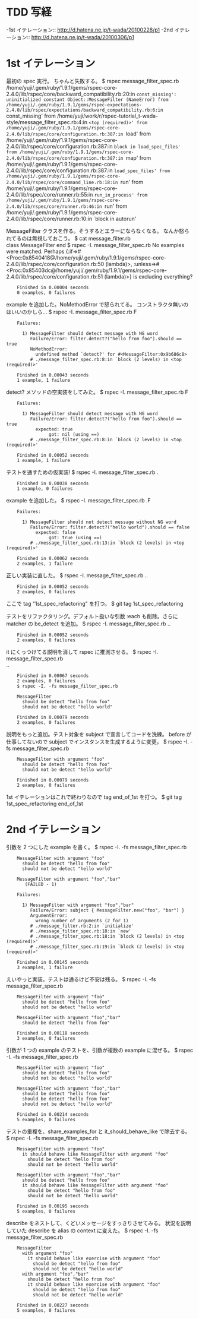TDD 写経
========

-1st イテレーション::
        http://d.hatena.ne.jp/t-wada/20100228/p1
-2nd イテレーション::
        http://d.hatena.ne.jp/t-wada/20100306/p1

1st イテレーション
==================

最初の spec 実行。
ちゃんと失敗する。
        $ rspec message_filter_spec.rb
        /home/yuji/.gem/ruby/1.9.1/gems/rspec-core-2.4.0/lib/rspec/core/backward_compatibility.rb:20:in `const_missing': uninitialized constant Object::MessageFilter (NameError)
                from /home/yuji/.gem/ruby/1.9.1/gems/rspec-expectations-2.4.0/lib/rspec/expectations/backward_compatibility.rb:6:in `const_missing'
                from /home/yuji/work/r/rspec-tutorial_t-wada-style/message_filter_spec.rb:4:in `<top (required)>'
                from /home/yuji/.gem/ruby/1.9.1/gems/rspec-core-2.4.0/lib/rspec/core/configuration.rb:387:in `load'
                from /home/yuji/.gem/ruby/1.9.1/gems/rspec-core-2.4.0/lib/rspec/core/configuration.rb:387:in `block in load_spec_files'
                from /home/yuji/.gem/ruby/1.9.1/gems/rspec-core-2.4.0/lib/rspec/core/configuration.rb:387:in `map'
                from /home/yuji/.gem/ruby/1.9.1/gems/rspec-core-2.4.0/lib/rspec/core/configuration.rb:387:in `load_spec_files'
                from /home/yuji/.gem/ruby/1.9.1/gems/rspec-core-2.4.0/lib/rspec/core/command_line.rb:18:in `run'
                from /home/yuji/.gem/ruby/1.9.1/gems/rspec-core-2.4.0/lib/rspec/core/runner.rb:55:in `run_in_process'
                from /home/yuji/.gem/ruby/1.9.1/gems/rspec-core-2.4.0/lib/rspec/core/runner.rb:46:in `run'
                from /home/yuji/.gem/ruby/1.9.1/gems/rspec-core-2.4.0/lib/rspec/core/runner.rb:10:in `block in autorun'

MessageFilter クラスを作る。そうするとエラーにならなくなる。
なんか怒られてるのは無視しておこう。
        $ cat message_filter.rb                             
        class MessageFilter
        end
        $ rspec -I. message_filter_spec.rb
        No examples were matched. Perhaps {:if=>#<Proc:0x8540418@/home/yuji/.gem/ruby/1.9.1/gems/rspec-core-2.4.0/lib/rspec/core/configuration.rb:50 (lambda)>, :unless=>#<Proc:0x85403dc@/home/yuji/.gem/ruby/1.9.1/gems/rspec-core-2.4.0/lib/rspec/core/configuration.rb:51 (lambda)>} is excluding everything?
        
        
        Finished in 0.00004 seconds
        0 examples, 0 failures

example を追加した。NoMethodError で怒られてる。
コンストラクタ無いのはいいのかしら...
        $ rspec -I. message_filter_spec.rb
        F
        
        Failures:
        
          1) MessageFilter should detect message with NG word
             Failure/Error: filter.detect?("hello from foo").should == true
             NoMethodError:
               undefined method `detect?' for #<MessageFilter:0x9b686c8>
             # ./message_filter_spec.rb:8:in `block (2 levels) in <top (required)>'
        
        Finished in 0.00043 seconds
        1 example, 1 failure

detect? メソッドの空実装をしてみた。
        $ rspec -I. message_filter_spec.rb
        F
        
        Failures:
        
          1) MessageFilter should detect message with NG word
             Failure/Error: filter.detect?("hello from foo").should == true
               expected: true
                    got: nil (using ==)
             # ./message_filter_spec.rb:8:in `block (2 levels) in <top (required)>'
        
        Finished in 0.00052 seconds
        1 example, 1 failure

テストを通すための仮実装!
        $ rspec -I. message_filter_spec.rb
        .
        
        Finished in 0.00038 seconds
        1 example, 0 failures

example を追加した。
        $ rspec -I. message_filter_spec.rb
        .F
        
        Failures:
        
          1) MessageFilter should not detect message without NG word
             Failure/Error: filter.detect?("hello world").should == false
               expected: false
                    got: true (using ==)
             # ./message_filter_spec.rb:13:in `block (2 levels) in <top (required)>'
        
        Finished in 0.00062 seconds
        2 examples, 1 failure

正しい実装に直した。
        $ rspec -I. message_filter_spec.rb
        ..
        
        Finished in 0.00052 seconds
        2 examples, 0 failures

ここで tag "1st_spec_refactoring" を打つ。
        $ git tag
        1st_spec_refactoring

テストをリファクタリング。デフォルト扱いな引数 :each も削除。さらに matcher の be_detect を追加。
        $ rspec -I. message_filter_spec.rb
        ..
        
        Finished in 0.00052 seconds
        2 examples, 0 failures

it にくっつけてる説明を消して rspec に推測させる。
        $ rspec -I. message_filter_spec.rb    
        ..
        
        Finished in 0.00067 seconds
        2 examples, 0 failures
        $ rspec -I. -fs message_filter_spec.rb
        
        MessageFilter
          should be detect "hello from foo"
          should not be detect "hello world"
        
        Finished in 0.00079 seconds
        2 examples, 0 failures

説明をもっと追加。テスト対象を subject で宣言してコードを洗練。
before が仕事してないので subject でインスタンスを生成するように変更。
        $ rspec -I. -fs message_filter_spec.rb                                 
        
        MessageFilter with argument "foo"
          should be detect "hello from foo"
          should not be detect "hello world"
        
        Finished in 0.00079 seconds
        2 examples, 0 failures

1st イテレーションはこれで終わりなので tag end_of_1st を打つ。
        $ git tag
        1st_spec_refactoring
        end_of_1st


2nd イテレーション
==================
引数を 2 つにした example を書く。
        $ rspec -I. -fs message_filter_spec.rb
        
        MessageFilter with argument "foo"
          should be detect "hello from foo"
          should not be detect "hello world"
        
        MessageFilter with argument "foo","bar"
           (FAILED - 1)
        
        Failures:
        
          1) MessageFilter with argument "foo","bar" 
             Failure/Error: subject { MessageFilter.new("foo", "bar") }
             ArgumentError:
               wrong number of arguments (2 for 1)
             # ./message_filter.rb:2:in `initialize'
             # ./message_filter_spec.rb:18:in `new'
             # ./message_filter_spec.rb:18:in `block (2 levels) in <top (required)>'
             # ./message_filter_spec.rb:19:in `block (2 levels) in <top (required)>'
        
        Finished in 0.00145 seconds
        3 examples, 1 failure

えいやっと実装。テストは通るけど不安は残る。
        $ rspec -I. -fs message_filter_spec.rb                 
        
        MessageFilter with argument "foo"
          should be detect "hello from foo"
          should not be detect "hello world"
        
        MessageFilter with argument "foo","bar"
          should be detect "hello from foo"
        
        Finished in 0.00118 seconds
        3 examples, 0 failures

引数が 1 つの example のテストを、引数が複数の example に混ぜる。
        $ rspec -I. -fs message_filter_spec.rb                           
        
        MessageFilter with argument "foo"
          should be detect "hello from foo"
          should not be detect "hello world"
        
        MessageFilter with argument "foo","bar"
          should be detect "hello from foo"
          should be detect "hello from foo"
          should not be detect "hello world"
        
        Finished in 0.00214 seconds
        5 examples, 0 failures

テストの重複を、share_examples_for と it_should_behave_like で除去する。
        $ rspec -I. -fs message_filter_spec.rb                                                
        
        MessageFilter with argument "foo"
          it should behave like MessageFilter with argument "foo"
            should be detect "hello from foo"
            should not be detect "hello world"
        
        MessageFilter with argument "foo","bar"
          should be detect "hello from foo"
          it should behave like MessageFilter with argument "foo"
            should be detect "hello from foo"
            should not be detect "hello world"
        
        Finished in 0.00195 seconds
        5 examples, 0 failures

describe をネストして、くどいメッセージをすっきりさせてみる。
状況を説明していた describe を alias の context に変えた。
        $ rspec -I. -fs message_filter_spec.rb
        
        MessageFilter
          with argument "foo"
            it should behave like exercise with argument "foo"
              should be detect "hello from foo"
              should not be detect "hello world"
          with argument "foo","bar"
            should be detect "hello from foo"
            it should behave like exercise with argument "foo"
              should be detect "hello from foo"
              should not be detect "hello world"
        
        Finished in 0.00227 seconds
        5 examples, 0 failures
